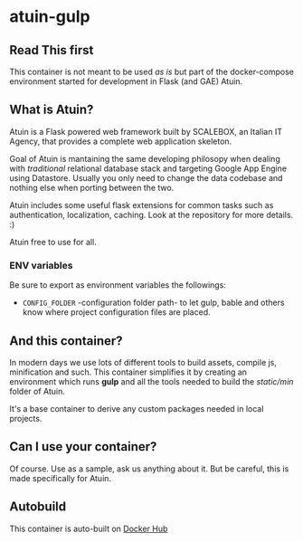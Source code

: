 # atuin-gulp

## Read This first

This container is not meant to be used *as is* but part of the docker-compose
environment started for development in Flask (and GAE) Atuin.

## What is Atuin?

Atuin is a Flask powered web framework built by SCALEBOX, an Italian IT Agency,
that provides a complete web application skeleton.

Goal of Atuin is mantaining the same developing philosopy when dealing with *traditional*
relational database stack and targeting Google App Engine using Datastore.
Usually you only need to change the data codebase and nothing else when porting between the two.

Atuin includes some useful flask extensions for common tasks such as authentication,
localization, caching. Look at the repository for more details. :)

Atuin free to use for all.

### ENV variables

Be sure to export as environment variables the followings:

- `CONFIG_FOLDER` -configuration folder path- to let gulp, bable and others know where project configuration files are placed.

## And this container?

In modern days we use lots of different tools to build assets, compile js, minification
and such.
This container simplifies it by creating an environment which runs **gulp** and
all the tools needed to build the *static/min* folder of Atuin.

It's a base container to derive any custom packages needed in local projects.

## Can I use your container?

Of course. Use as a sample, ask us anything about it. But be careful, this is
made specifically for Atuin.

## Autobuild

This container is auto-built on [Docker Hub](https://hub.docker.com/r/scalebox/atuin-gulp/)
